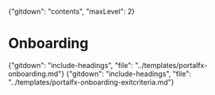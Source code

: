 {"gitdown": "contents", "maxLevel": 2}

# Onboarding
{"gitdown": "include-headings", "file": "../templates/portalfx-onboarding.md"}
{"gitdown": "include-headings", "file": "../templates/portalfx-onboarding-exitcriteria.md"}
